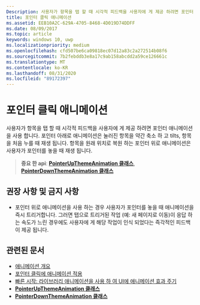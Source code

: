 ```yaml
---
Description: 사용자가 항목을 탭 할 때 시각적 피드백을 사용자에 게 제공 하려면 포인터 애니메이션을 사용 합니다.
title: 포인터 클릭 애니메이션
ms.assetid: EEB10A2C-629A-4705-8468-4D019D74DDFF
ms.date: 08/09/2017
ms.topic: article
keywords: windows 10, uwp
ms.localizationpriority: medium
ms.openlocfilehash: cfd507be6ca09818ec07d12a83c2a272514b08f6
ms.sourcegitcommit: 7b2febddb3e8a17c9ab158abcdd2a59ce126661c
ms.translationtype: MT
ms.contentlocale: ko-KR
ms.lasthandoff: 08/31/2020
ms.locfileid: "89172397"
---
```

# <a name="pointer-click-animations"></a>포인터 클릭 애니메이션



사용자가 항목을 탭 할 때 시각적 피드백을 사용자에 게 제공 하려면 포인터 애니메이션을 사용 합니다. 포인터 아래로 애니메이션은 눌러진 항목을 약간 축소 하 고 tilts, 항목을 처음 누를 때 재생 됩니다. 항목을 원래 위치로 복원 하는 포인터 위로 애니메이션은 사용자가 포인터를 놓을 때 재생 됩니다.


> **중요 한 api**: [**PointerUpThemeAnimation 클래스**](/uwp/api/Windows.UI.Xaml.Media.Animation.PointerUpThemeAnimation), [**PointerDownThemeAnimation 클래스**](/uwp/api/Windows.UI.Xaml.Media.Animation.PointerDownThemeAnimation)


## <a name="dos-and-donts"></a>권장 사항 및 금지 사항

-   포인터 위로 애니메이션을 사용 하는 경우 사용자가 포인터를 놓을 때 애니메이션을 즉시 트리거합니다. 그러면 탭으로 트리거된 작업 (예: 새 페이지로 이동)이 응답 하는 속도가 느린 경우에도 사용자에 게 해당 작업이 인식 되었다는 즉각적인 피드백이 제공 됩니다.

## <a name="related-articles"></a>관련된 문서

* [애니메이션 개요](./xaml-animation.md)
* [포인터 클릭에 애니메이션 적용](/previous-versions/windows/apps/jj649432(v=win.10))
* [빠른 시작: 라이브러리 애니메이션을 사용 하 여 UI에 애니메이션 효과 주기](/previous-versions/windows/apps/hh452703(v=win.10))
* [**PointerUpThemeAnimation 클래스**](/uwp/api/Windows.UI.Xaml.Media.Animation.PointerUpThemeAnimation)
* [**PointerDownThemeAnimation 클래스**](/uwp/api/Windows.UI.Xaml.Media.Animation.PointerDownThemeAnimation)

 

 